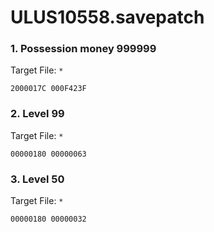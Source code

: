 # ULUS10558.savepatch

### 1. Possession money 999999

Target File: `*`

```
2000017C 000F423F
```

### 2. Level 99

Target File: `*`

```
00000180 00000063
```

### 3. Level 50

Target File: `*`

```
00000180 00000032
```

